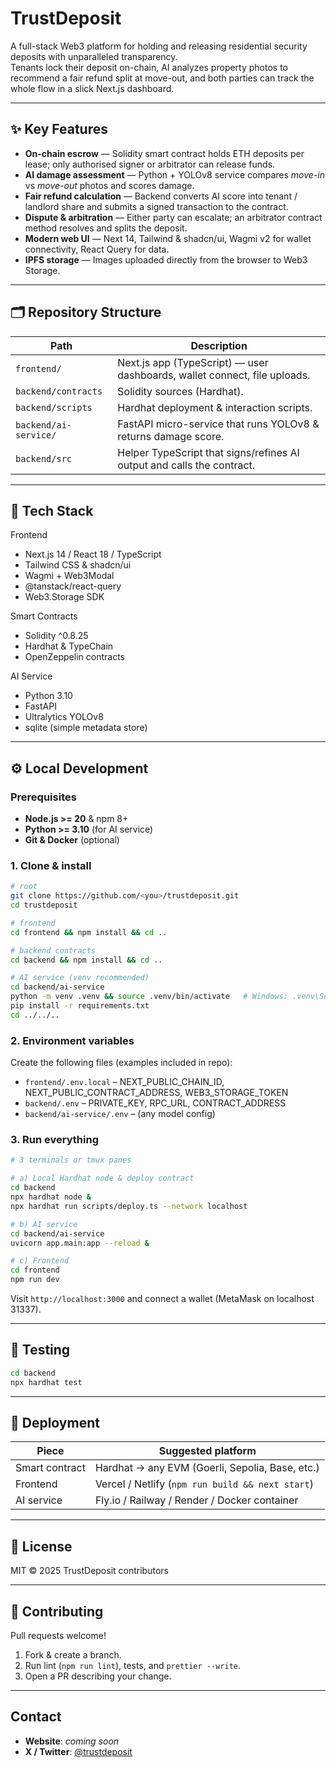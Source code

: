 # TrustDeposit

A full-stack Web3 platform for holding and releasing residential security deposits with unparalleled transparency.  
Tenants lock their deposit on-chain, AI analyzes property photos to recommend a fair refund split at move-out, and both parties can track the whole flow in a slick Next.js dashboard.

---

## ✨ Key Features

* **On-chain escrow** — Solidity smart contract holds ETH deposits per lease; only authorised signer or arbitrator can release funds.
* **AI damage assessment** — Python + YOLOv8 service compares _move-in_ vs _move-out_ photos and scores damage.
* **Fair refund calculation** — Backend converts AI score into tenant / landlord share and submits a signed transaction to the contract.
* **Dispute & arbitration** — Either party can escalate; an arbitrator contract method resolves and splits the deposit.
* **Modern web UI** — Next 14, Tailwind & shadcn/ui, Wagmi v2 for wallet connectivity, React Query for data.
* **IPFS storage** — Images uploaded directly from the browser to Web3 Storage.

---

## 🗂 Repository Structure

| Path | Description |
|------|-------------|
| `frontend/` | Next.js app (TypeScript) — user dashboards, wallet connect, file uploads. |
| `backend/contracts` | Solidity sources (Hardhat). |
| `backend/scripts` | Hardhat deployment & interaction scripts. |
| `backend/ai-service/` | FastAPI micro-service that runs YOLOv8 & returns damage score. |
| `backend/src` | Helper TypeScript that signs/refines AI output and calls the contract. |

---

## 🧰 Tech Stack

Frontend
* Next.js 14 / React 18 / TypeScript
* Tailwind CSS & shadcn/ui
* Wagmi + Web3Modal
* @tanstack/react-query
* Web3.Storage SDK

Smart Contracts
* Solidity ^0.8.25
* Hardhat & TypeChain
* OpenZeppelin contracts

AI Service
* Python 3.10
* FastAPI
* Ultralytics YOLOv8
* sqlite (simple metadata store)

---

## ⚙️ Local Development

### Prerequisites
* **Node.js >= 20** & npm 8+
* **Python >= 3.10** (for AI service)
* **Git & Docker** (optional)

### 1. Clone & install
```bash
# root
git clone https://github.com/<you>/trustdeposit.git
cd trustdeposit

# frontend
cd frontend && npm install && cd ..

# backend contracts
cd backend && npm install && cd ..

# AI service (venv recommended)
cd backend/ai-service
python -m venv .venv && source .venv/bin/activate   # Windows: .venv\Scripts\activate
pip install -r requirements.txt
cd ../../..
```

### 2. Environment variables
Create the following files (examples included in repo):
* `frontend/.env.local`   – NEXT_PUBLIC_CHAIN_ID, NEXT_PUBLIC_CONTRACT_ADDRESS, WEB3_STORAGE_TOKEN
* `backend/.env`          – PRIVATE_KEY, RPC_URL, CONTRACT_ADDRESS
* `backend/ai-service/.env` – (any model config)

### 3. Run everything
```bash
# 3 terminals or tmux panes

# a) Local Hardhat node & deploy contract
cd backend
npx hardhat node &
npx hardhat run scripts/deploy.ts --network localhost

# b) AI service
cd backend/ai-service
uvicorn app.main:app --reload &

# c) Frontend
cd frontend
npm run dev
```
Visit `http://localhost:3000` and connect a wallet (MetaMask on localhost 31337).

---

## 🧪 Testing
```bash
cd backend
npx hardhat test
```

---

## 🚀 Deployment

| Piece | Suggested platform |
|-------|--------------------|
| Smart contract | Hardhat → any EVM (Goerli, Sepolia, Base, etc.) |
| Frontend | Vercel / Netlify (`npm run build && next start`) |
| AI service | Fly.io / Railway / Render / Docker container |

---

## 📄 License

MIT © 2025 TrustDeposit contributors

---

## 🤝 Contributing
Pull requests welcome!  
1. Fork & create a branch.  
2. Run lint (`npm run lint`), tests, and `prettier --write`.  
3. Open a PR describing your change.

---

## Contact
* **Website**: _coming soon_  
* **X / Twitter**: [@trustdeposit](https://twitter.com/trustdeposit)

